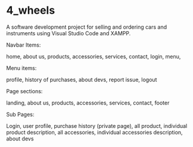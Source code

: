 # 4_wheels

A software development project for selling and ordering cars and instruments using Visual Studio Code and XAMPP.

Navbar Items:

home,
about us,
products,
accessories,
services,
contact,
login,
menu,

Menu items:

profile,
history of purchases,
about devs,
report issue,
logout


Page sections:

landing,
about us,
products,
accessories,
services,
contact,
footer

Sub Pages:

Login,
user profile,
purchase history (private page),
all product,
individual product description,
all accessories,
individual accessories description,
about devs
